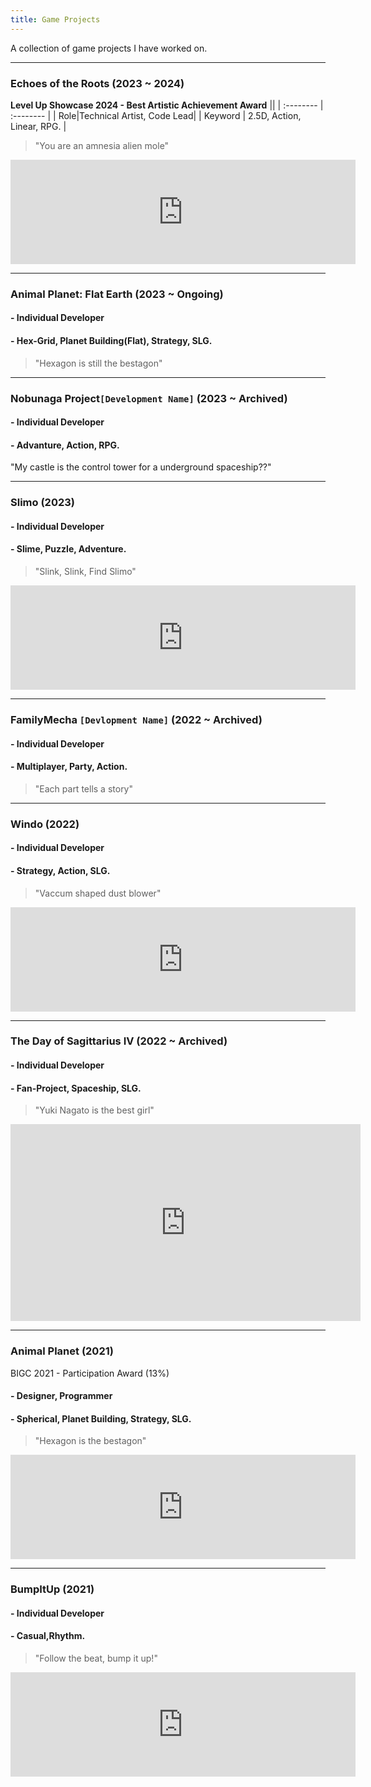 ```yaml
---
title: Game Projects
---
```


A collection of game projects I have worked on.

---

### Echoes of the Roots (2023 ~ 2024)
**Level Up Showcase 2024 - Best Artistic Achievement Award**
|| 
| :-------- | :-------- |
| Role|Technical Artist, Code Lead|
| Keyword | 2.5D, Action, Linear, RPG. |

> "You are an amnesia alien mole"

<iframe frameborder="0" src="https://itch.io/embed/2489961" width="552" height="167"><a href="https://secondrealmstudio.itch.io/eotr">Echoes of the Roots by Second Realm Studio, Charlotte Crosland</a></iframe>

---

### Animal Planet: Flat Earth (2023 ~ Ongoing)
#### - Individual Developer
#### - Hex-Grid, Planet Building(Flat), Strategy, SLG.  
> "Hexagon is still the bestagon"

---

### Nobunaga Project`[Development Name]` (2023 ~ Archived)
#### - Individual Developer
#### - Advanture, Action, RPG.
"My castle is the control tower for a underground spaceship??"

---

### Slimo (2023)
#### - Individual Developer
#### - Slime, Puzzle, Adventure.
> "Slink, Slink, Find Slimo"

<iframe frameborder="0" src="https://itch.io/embed/2090641" width="552" height="167"><a href="https://sky-haihai.itch.io/slimo">Slimo by sky-haihai, Charlotte Crosland</a></iframe>

---

### FamilyMecha `[Devlopment Name]` (2022 ~ Archived)
#### - Individual Developer
#### - Multiplayer, Party, Action.
> "Each part tells a story"

---

### Windo (2022)
#### - Individual Developer
#### - Strategy, Action, SLG.
> "Vaccum shaped dust blower"

<iframe frameborder="0" src="https://itch.io/embed/1530968" width="552" height="167"><a href="https://sky-haihai.itch.io/windo">Windo by sky-haihai, Charlotte Crosland</a></iframe>

---

### The Day of Sagittarius IV (2022 ~ Archived)
#### - Individual Developer
#### - Fan-Project, Spaceship, SLG.
> "Yuki Nagato is the best girl"

<iframe width="560" height="315" src="https://www.youtube.com/embed/lOYUUEjZ_0c?si=dAZiWGoZ2Zp_QC6C" title="YouTube video player" frameborder="0" allow="accelerometer; autoplay; clipboard-write; encrypted-media; gyroscope; picture-in-picture; web-share" referrerpolicy="strict-origin-when-cross-origin" allowfullscreen></iframe>

---

### Animal Planet (2021)
BIGC 2021 - Participation Award (13%)
#### - Designer, Programmer
#### - Spherical, Planet Building, Strategy, SLG.
> "Hexagon is the bestagon"

<iframe frameborder="0" src="https://itch.io/embed/1193783" width="552" height="167"><a href="https://yifengs.itch.io/animalplanet">AnimalPlanet by yifengs, sky-haihai</a></iframe>

---

### BumpItUp (2021)
#### - Individual Developer
#### - Casual,Rhythm.
> "Follow the beat, bump it up!"

<iframe frameborder="0" src="https://itch.io/embed/1031976" width="552" height="167"><a href="https://sky-haihai.itch.io/bumpitup">BumpItUp by sky-haihai, yifengs</a></iframe>

### 